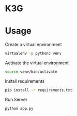 # K3G
# Usage

Create a virtual environment
```bash
virtualenv -p python3 venv
```

Activate the virtual environment
```bash
source venv/bin/activate
```

Install requirements
```bash
pip install -r requirements.txt
```

Run Server
```bash
python app.py
```


